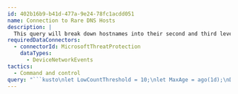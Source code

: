 ```yaml
---
id: 402b16b9-b41d-477a-9e24-78fc1acdd051
name: Connection to Rare DNS Hosts
description: |
  This query will break down hostnames into their second and third level domain parts and analyze the volume of connections made to the destination to look for low count entries. Note that this query is likely to be rather noisy in many organziations and may benefit from analysis over time, anomaly detection, or perhaps machine learning.
requiredDataConnectors:
  - connectorId: MicrosoftThreatProtection
    dataTypes:
      - DeviceNetworkEvents
tactics:
  - Command and control
query: "```kusto\nlet LowCountThreshold = 10;\nlet MaxAge = ago(1d);\nDeviceNetworkEvents\n| where Timestamp > MaxAge\n| where isnotempty( RemoteUrl) and RemoteUrl contains \".\"\n| extend RemoteDomain = iff(RemoteUrl matches regex @'^([a-z0-9]+(-[a-z0-9]+)*\\.)+[a-z]{2,}$', tolower(RemoteUrl), tostring(parse_url(RemoteUrl).Host))\n| top-nested 100000 of RemoteDomain by dcount(DeviceId) asc\n| where aggregated_RemoteDomain <= LowCountThreshold \n| join kind=rightsemi (\n    DeviceNetworkEvents\n    | where Timestamp > ago(7d)\n    | where isnotempty( RemoteUrl) and RemoteUrl contains \".\"\n    | extend RemoteDomain = iff(RemoteUrl matches regex @'^([a-z0-9]+(-[a-z0-9]+)*\\.)+[a-z]{2,}$', tolower(RemoteUrl), tostring(parse_url(RemoteUrl).Host))\n) on RemoteDomain \n| extend DomainArray = split(RemoteDomain, '.')\n| extend SecondLevelDomain = strcat(tostring(DomainArray[-2]),'.', tostring(DomainArray[-1])), ThirdLevelDomain = strcat(tostring(DomainArray[-3]), '.', tostring(DomainArray[-2]),'.', tostring(DomainArray[-1]))\n| summarize ConnectionCount = count(), DistinctDevices = dcount(DeviceId) by SecondLevelDomain, ThirdLevelDomain, RemoteDomain\n| where DistinctDevices <= LowCountThreshold \n| top 10000 by DistinctDevices asc\n| order by ConnectionCount asc\n```"
---
```


